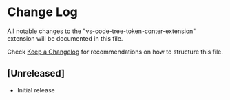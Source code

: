 # Change Log

All notable changes to the "vs-code-tree-token-conter-extension" extension will be documented in this file.

Check [Keep a Changelog](http://keepachangelog.com/) for recommendations on how to structure this file.

## [Unreleased]

- Initial release